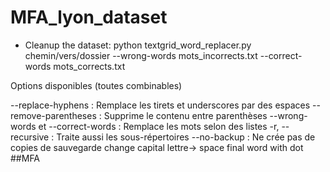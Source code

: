 # MFA_lyon_dataset

- Cleanup the dataset:
python textgrid_word_replacer.py chemin/vers/dossier --wrong-words mots_incorrects.txt --correct-words mots_corrects.txt

Options disponibles (toutes combinables)

--replace-hyphens : Remplace les tirets et underscores par des espaces
--remove-parentheses : Supprime le contenu entre parenthèses
--wrong-words et --correct-words : Remplace les mots selon des listes
-r, --recursive : Traite aussi les sous-répertoires
--no-backup : Ne crée pas de copies de sauvegarde
change capital lettre->
space final word with dot
##MFA

